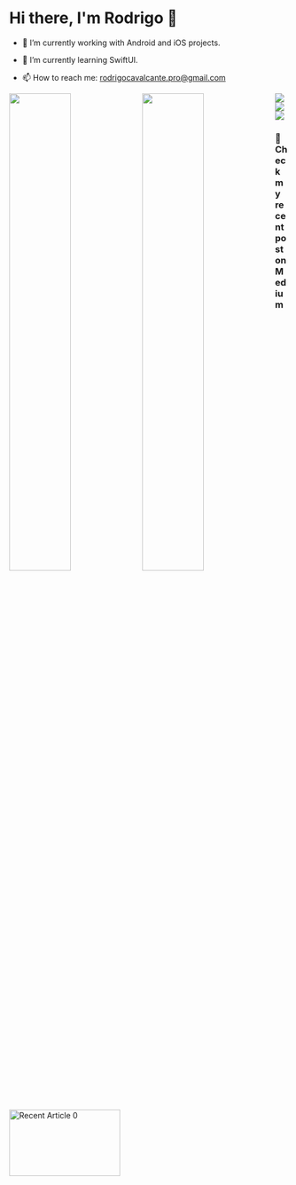 # Hi there, I'm Rodrigo 👋
  
- 🔭 I’m currently working with Android and iOS projects.

- 🌱 I’m currently learning SwiftUI.

- 📫 How to reach me: rodrigocavalcante.pro@gmail.com

<!-- 🤔 I’m looking for help get a job -->
<!-- 💬 Ask me about -->
<!-- 👯 I’m looking to collaborate on ... -->

<img align="left" width="47%" src="https://github-readme-stats.vercel.app/api/top-langs/?username=rodrigoliveirac&layout=compact" />
<img align="left" width="47%" src="https://github-readme-stats.vercel.app/api?username=rodrigoliveirac&show_icons=true&theme=radical" />

<img align="left" src="https://img.shields.io/badge/kotlin-%230095D5.svg?style=for-the-badge&logo=kotlin&logoColor=white" />
<img align="left" src="https://img.shields.io/badge/java-%23ED8B00.svg?style=for-the-badge&logo=java&logoColor=white" />
<img src="https://img.shields.io/badge/Android%20Studio-3DDC84.svg?style=for-the-badge&logo=android-studio&logoColor=white" />

### 📝 Check my recent post on Medium
<a target="_blank" href="https://medium.com/android-dev-br/internal-storage-fileprovider-com-jetpack-compose-16f41c2d21c0"><img src="https://miro.medium.com/v2/resize:fit:4800/format:webp/1*luY9bZGwrlpfTu3iT5Eubw.png" alt="Recent Article 0" width="200" height="120"> 








